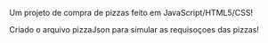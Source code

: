 Um projeto de compra de pizzas feito em JavaScript/HTML5/CSS!

Criado o arquivo pizzaJson para simular as requisoçoes das pizzas!